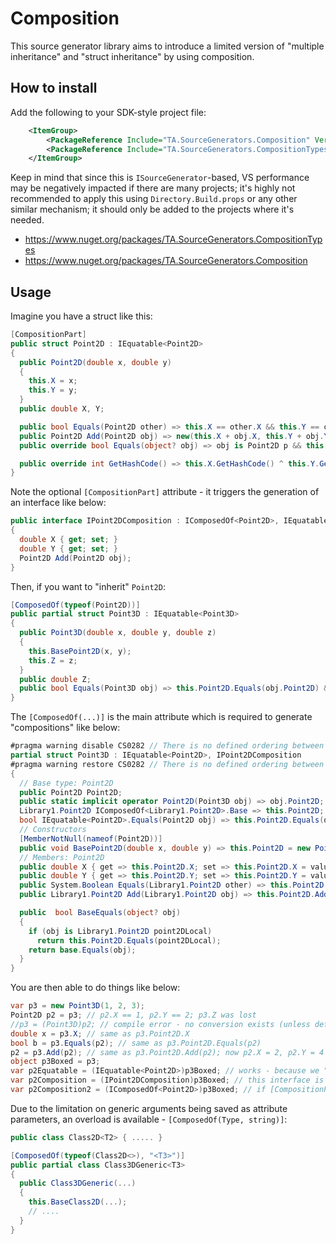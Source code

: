 # Composition

This source generator library aims to introduce a limited version of "multiple inheritance" and "struct inheritance" by using composition.

## How to install

Add the following to your SDK-style project file:
```xml
	<ItemGroup>
		<PackageReference Include="TA.SourceGenerators.Composition" Version="1.3.0" OutputItemType="Analyzer" ReferenceOutputAssembly="false" />
		<PackageReference Include="TA.SourceGenerators.CompositionTypes" Version="1.3.0" />
	</ItemGroup>
```

Keep in mind that since this is `ISourceGenerator`-based, VS performance may be negatively impacted if there are many projects; it's highly not recommended to apply this using `Directory.Build.props` or any other similar mechanism; 
it should only be added to the projects where it's needed.

- https://www.nuget.org/packages/TA.SourceGenerators.CompositionTypes
- https://www.nuget.org/packages/TA.SourceGenerators.Composition

## Usage

Imagine you have a struct like this:
```cs
[CompositionPart]
public struct Point2D : IEquatable<Point2D>
{
  public Point2D(double x, double y)
  {
    this.X = x;
    this.Y = y;
  }
  public double X, Y;

  public bool Equals(Point2D other) => this.X == other.X && this.Y == other.Y;
  public Point2D Add(Point2D obj) => new(this.X + obj.X, this.Y + obj.Y);
  public override bool Equals(object? obj) => obj is Point2D p && this.Equals(p);

  public override int GetHashCode() => this.X.GetHashCode() ^ this.Y.GetHashCode();
}
```

Note the optional `[CompositionPart]` attribute - it triggers the generation of an interface like below:
```cs
public interface IPoint2DComposition : IComposedOf<Point2D>, IEquatable<Point2D>
{
  double X { get; set; }
  double Y { get; set; }
  Point2D Add(Point2D obj);
}
```

Then, if you want to "inherit" `Point2D`:
```cs
[ComposedOf(typeof(Point2D))] 
public partial struct Point3D : IEquatable<Point3D>
{
  public Point3D(double x, double y, double z)
  {
    this.BasePoint2D(x, y);
    this.Z = z;
  }
  public double Z;
  public bool Equals(Point3D obj) => this.Point2D.Equals(obj.Point2D) && this.Z == obj.Z;
}
```

The `[ComposedOf(...)]` is the main attribute which is required to generate "compositions" like below:
```cs
#pragma warning disable CS0282 // There is no defined ordering between fields in multiple declarations of partial struct
partial struct Point3D : IEquatable<Point2D>, IPoint2DComposition
#pragma warning restore CS0282 // There is no defined ordering between fields in multiple declarations of partial struct
{
  // Base type: Point2D
  public Point2D Point2D;
  public static implicit operator Point2D(Point3D obj) => obj.Point2D;
  Library1.Point2D IComposedOf<Library1.Point2D>.Base => this.Point2D;
  bool IEquatable<Point2D>.Equals(Point2D obj) => this.Point2D.Equals(obj);
  // Constructors
  [MemberNotNull(nameof(Point2D))]
  public void BasePoint2D(double x, double y) => this.Point2D = new Point2D(x, y);
  // Members: Point2D
  public double X { get => this.Point2D.X; set => this.Point2D.X = value; }
  public double Y { get => this.Point2D.Y; set => this.Point2D.Y = value; }
  public System.Boolean Equals(Library1.Point2D other) => this.Point2D.Equals(other);
  public Library1.Point2D Add(Library1.Point2D obj) => this.Point2D.Add(obj);

  public  bool BaseEquals(object? obj)
  {
    if (obj is Library1.Point2D point2DLocal)
      return this.Point2D.Equals(point2DLocal);
    return base.Equals(obj);
  }
}
```

You are then able to do things like below:
```cs
var p3 = new Point3D(1, 2, 3);
Point2D p2 = p3; // p2.X == 1, p2.Y == 2; p3.Z was lost
//p3 = (Point3D)p2; // compile error - no conversion exists (unless defined manually)
double x = p3.X; // same as p3.Point2D.X
bool b = p3.Equals(p2); // same as p3.Point2D.Equals(p2) 
p2 = p3.Add(p2); // same as p3.Point2D.Add(p2); now p2.X = 2, p2.Y = 4
object p3Boxed = p3;
var p2Equatable = (IEquatable<Point2D>)p3Boxed; // works - because we "lifted" the interfaces
var p2Composition = (IPoint2DComposition)p3Boxed; // this interface is implemented, allowing us to invoke Point2D members
var p2Composition2 = (IComposedOf<Point2D>)p3Boxed; // if [CompositionPart] is not added to Point2D, then this generic interface can be used
```

Due to the limitation on generic arguments being saved as attribute parameters, an overload is available - `[ComposedOf(Type, string)]`:
```cs
public class Class2D<T2> { ..... }

[ComposedOf(typeof(Class2D<>), "<T3>")]
public partial class Class3DGeneric<T3>
{
  public Class3DGeneric(...)
  {
    this.BaseClass2D(...);
    // ....
  }
}
```
